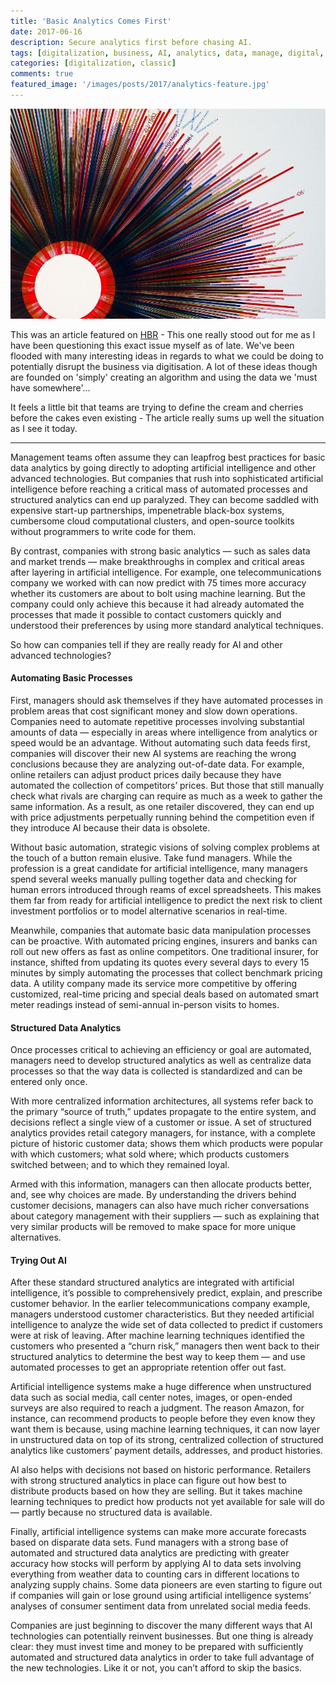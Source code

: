 ```yaml
---
title: 'Basic Analytics Comes First'
date: 2017-06-16
description: Secure analytics first before chasing AI.
tags: [digitalization, business, AI, analytics, data, manage, digital, classic]
categories: [digitalization, classic]
comments: true
featured_image: '/images/posts/2017/analytics-feature.jpg'
---
```


![](/images/posts/2017/analytics.jpg)

This was an article featured on [HBR](https://hbr.org/2017/06/if-your-company-isnt-good-at-analytics-its-not-ready-for-ai) - This one really stood out for me as I have been questioning this exact issue myself as of late. We've been flooded with many interesting ideas in regards to what we could be doing to potentially disrupt the business via digitisation. A lot of these ideas though are founded on 'simply' creating an algorithm and using the data we 'must have somewhere'...

It feels a little bit that teams are trying to define the cream and cherries before the cakes even existing - The article really sums up well the situation as I see it today.

---

Management teams often assume they can leapfrog best practices for basic data analytics by going directly to adopting artificial intelligence and other advanced technologies.  But companies that rush into sophisticated artificial intelligence before reaching a critical mass of automated processes and structured analytics can end up paralyzed. They can become saddled with expensive start-up partnerships, impenetrable black-box systems, cumbersome cloud computational clusters, and open-source toolkits without programmers to write code for them.

By contrast, companies with strong basic analytics — such as sales data and market trends — make breakthroughs in complex and critical areas after layering in artificial intelligence. For example, one telecommunications company we worked with can now predict with 75 times more accuracy whether its customers are about to bolt using machine learning. But the company could only achieve this because it had already automated the processes that made it possible to contact customers quickly and understood their preferences by using more standard analytical techniques.

So how can companies tell if they are really ready for AI and other advanced technologies?

#### Automating Basic Processes

First, managers should ask themselves if they have automated processes in problem areas that cost significant money and slow down operations. Companies need to automate repetitive processes involving substantial amounts of data — especially in areas where intelligence from analytics or speed would be an advantage.  Without automating such data feeds first, companies will discover their new AI systems are reaching the wrong conclusions because they are analyzing out-of-date data. For example, online retailers can adjust product prices daily because they have automated the collection of competitors’ prices. But those that still manually check what rivals are charging can require as much as a week to gather the same information. As a result, as one retailer discovered, they can end up with price adjustments perpetually running behind the competition even if they introduce AI because their data is obsolete.

Without basic automation, strategic visions of solving complex problems at the touch of a button remain elusive. Take fund managers. While the profession is a great candidate for artificial intelligence, many managers spend several weeks manually pulling together data and checking for human errors introduced through reams of excel spreadsheets. This makes them far from ready for artificial intelligence to predict the next risk to client investment portfolios or to model alternative scenarios in real-time.

Meanwhile, companies that automate basic data manipulation processes can be proactive. With automated pricing engines, insurers and banks can roll out new offers as fast as online competitors. One traditional insurer, for instance, shifted from updating its quotes every several days to every 15 minutes by simply automating the processes that collect benchmark pricing data. A utility company made its service more competitive by offering customized, real-time pricing and special deals based on automated smart meter readings instead of semi-annual in-person visits to homes.

#### Structured Data Analytics

Once processes critical to achieving an efficiency or goal are automated, managers need to develop structured analytics as well as centralize data processes so that the way data is collected is standardized and can be entered only once.

With more centralized information architectures, all systems refer back to the primary “source of truth,” updates propagate to the entire system, and decisions reflect a single view of a customer or issue. A set of structured analytics provides retail category managers, for instance, with a complete picture of historic customer data; shows them which products were popular with which customers; what sold where; which products customers switched between; and to which they remained loyal.

Armed with this information, managers can then allocate products better, and, see why choices are made. By understanding the drivers behind customer decisions, managers can also have much richer conversations about category management with their suppliers — such as explaining that very similar products will be removed to make space for more unique alternatives.

#### Trying Out AI 

After these standard structured analytics are integrated with artificial intelligence, it’s possible to comprehensively predict, explain, and prescribe customer behavior. In the earlier telecommunications company example, managers understood customer characteristics. But they needed artificial intelligence to analyze the wide set of data collected to predict if customers were at risk of leaving. After machine learning techniques identified the customers who presented a “churn risk,” managers then went back to their structured analytics to determine the best way to keep them — and use automated processes to get an appropriate retention offer out fast.

Artificial intelligence systems make a huge difference when unstructured data such as social media, call center notes, images, or open-ended surveys are also required to reach a judgment. The reason Amazon, for instance, can recommend products to people before they even know they want them is because, using machine learning techniques, it can now layer in unstructured data on top of its strong, centralized collection of structured analytics like customers’ payment details, addresses, and product histories.

AI also helps with decisions not based on historic performance. Retailers with strong structured analytics in place can figure out how best to distribute products based on how they are selling. But it takes machine learning techniques to predict how products not yet available for sale will do — partly because no structured data is available.

Finally, artificial intelligence systems can make more accurate forecasts based on disparate data sets. Fund managers with a strong base of automated and structured data analytics are predicting with greater accuracy how stocks will perform by applying AI to data sets involving everything from weather data to counting cars in different locations to analyzing supply chains. Some data pioneers are even starting to figure out if companies will gain or lose ground using artificial intelligence systems’ analyses of consumer sentiment data from unrelated social media feeds.

Companies are just beginning to discover the many different ways that AI technologies can potentially reinvent businesses. But one thing is already clear: they must invest time and money to be prepared with sufficiently automated and structured data analytics in order to take full advantage of the new technologies. Like it or not, you can’t afford to skip the basics.